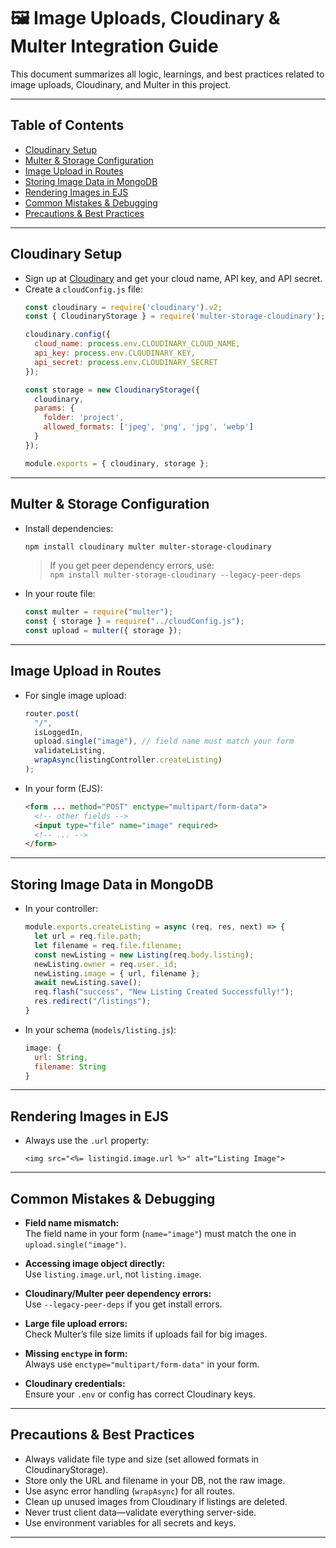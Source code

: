 # 🖼️ Image Uploads, Cloudinary & Multer Integration Guide

This document summarizes all logic, learnings, and best practices related to image uploads, Cloudinary, and Multer in this project.

---

## Table of Contents

- [Cloudinary Setup](#cloudinary-setup)
- [Multer & Storage Configuration](#multer--storage-configuration)
- [Image Upload in Routes](#image-upload-in-routes)
- [Storing Image Data in MongoDB](#storing-image-data-in-mongodb)
- [Rendering Images in EJS](#rendering-images-in-ejs)
- [Common Mistakes & Debugging](#common-mistakes--debugging)
- [Precautions & Best Practices](#precautions--best-practices)

---

## Cloudinary Setup

- Sign up at [Cloudinary](https://cloudinary.com/) and get your cloud name, API key, and API secret.
- Create a `cloudConfig.js` file:
    ```js
    const cloudinary = require('cloudinary').v2;
    const { CloudinaryStorage } = require('multer-storage-cloudinary');

    cloudinary.config({
      cloud_name: process.env.CLOUDINARY_CLOUD_NAME,
      api_key: process.env.CLOUDINARY_KEY,
      api_secret: process.env.CLOUDINARY_SECRET
    });

    const storage = new CloudinaryStorage({
      cloudinary,
      params: {
        folder: 'project',
        allowed_formats: ['jpeg', 'png', 'jpg', 'webp']
      }
    });

    module.exports = { cloudinary, storage };
    ```

---

## Multer & Storage Configuration

- Install dependencies:
    ```sh
    npm install cloudinary multer multer-storage-cloudinary
    ```
    > If you get peer dependency errors, use:  
    > `npm install multer-storage-cloudinary --legacy-peer-deps`

- In your route file:
    ```js
    const multer = require("multer");
    const { storage } = require("../cloudConfig.js");
    const upload = multer({ storage });
    ```

---

## Image Upload in Routes

- For single image upload:
    ```js
    router.post(
      "/",
      isLoggedIn,
      upload.single("image"), // field name must match your form
      validateListing,
      wrapAsync(listingController.createListing)
    );
    ```

- In your form (EJS):
    ```html
    <form ... method="POST" enctype="multipart/form-data">
      <!-- other fields -->
      <input type="file" name="image" required>
      <!-- ... -->
    </form>
    ```

---

## Storing Image Data in MongoDB

- In your controller:
    ```js
    module.exports.createListing = async (req, res, next) => {
      let url = req.file.path;
      let filename = req.file.filename;
      const newListing = new Listing(req.body.listing);
      newListing.owner = req.user._id;
      newListing.image = { url, filename };
      await newListing.save();
      req.flash("success", "New Listing Created Successfully!");
      res.redirect("/listings");
    }
    ```

- In your schema (`models/listing.js`):
    ```js
    image: {
      url: String,
      filename: String
    }
    ```

---

## Rendering Images in EJS

- Always use the `.url` property:
    ```ejs
    <img src="<%= listingid.image.url %>" alt="Listing Image">
    ```

---

## Common Mistakes & Debugging

- **Field name mismatch:**  
  The field name in your form (`name="image"`) must match the one in `upload.single("image")`.

- **Accessing image object directly:**  
  Use `listing.image.url`, not `listing.image`.

- **Cloudinary/Multer peer dependency errors:**  
  Use `--legacy-peer-deps` if you get install errors.

- **Large file upload errors:**  
  Check Multer’s file size limits if uploads fail for big images.

- **Missing `enctype` in form:**  
  Always use `enctype="multipart/form-data"` in your form.

- **Cloudinary credentials:**  
  Ensure your `.env` or config has correct Cloudinary keys.

---

## Precautions & Best Practices

- Always validate file type and size (set allowed formats in CloudinaryStorage).
- Store only the URL and filename in your DB, not the raw image.
- Use async error handling (`wrapAsync`) for all routes.
- Clean up unused images from Cloudinary if listings are deleted.
- Never trust client data—validate everything server-side.
- Use environment variables for all secrets and keys.

---


